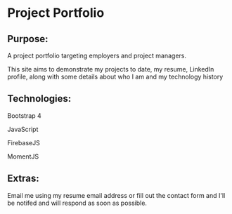# Project Portfolio

## Purpose:

A project portfolio targeting employers and project managers.

This site aims to demonstrate my projects to date, my resume, LinkedIn profile, along with some details about who I am and my technology history

## Technologies:

Bootstrap 4

JavaScript

FirebaseJS

MomentJS

## Extras:

Email me using my resume email address or fill out the contact form and I'll be notifed and will respond as soon as possible.




